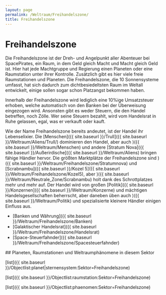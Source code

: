 ```yaml
---
layout: page
permalink: /Weltraum/Freihandelszone/
title: Freihandelszone
---
```



# Freihandelszone


Die Freihandelszone ist der Dreh- und Angelpunkt aller Abenteuer bei SpacePirates, ein Raum, in dem Geld gleich Macht und Macht gleich Geld ist. Hier hat jede Machtgruppe und Regierung einen Planeten oder eine Raumstation unter ihrer Kontrolle. Zusätzlich gibt es hier viele freie Raumstationen und Planeten. Die Freihandelszone, die 10 Sonnensysteme umfasst, hat sich dadurch zum dichtbesiedeltsten Raum im Weltall entwickelt, einige sollen sogar schon Platzangst bekommen haben.

Innerhalb der Freihandelszone wird lediglich eine 10%ige Umsatzsteuer erhoben, welche automatisch von den Banken bei der Überweisung eingezogen wird. Ansonsten gibt es weder Steuern, die den Handel betreffen, noch Zölle. Wer seine Steuern bezahlt, wird vom Handelsrat in Ruhe gelassen, egal, was er verkauft oder kauft.

Wie der Name Freihandelszone bereits andeutet, ist der Handel ihr Lebenselixier. Die [Menschen]({{ site.baseurl }}/Trull]({{ site.baseurl }}/Weltraum/Aliens/Trull/) dominieren den Handel, aber auch )({{ site.baseurl }}/Weltraum/Menschen) und andere [Stratum Nova]({{ site.baseurl }}/Außerirdische]({{ site.baseurl }}/Weltraum/Aliens) bringen fähige Händler hervor. Die größten Marktplätze der Freihandelszone sind )({{ site.baseurl }}/Weltraum/Freihandelszone/Stratumnova) und [Scrabnambu]({{ site.baseurl }}/Kozel 5]({{ site.baseurl }}/Weltraum/Freihandelszone/Kozel5), aber )({{ site.baseurl }}/Weltraum/Neutrale_Zone/Scrabnambu) holt dank des Schrottplatzes mehr und mehr auf. Der Handel wird von großen [Politik]({{ site.baseurl }}/Konzernen]({{ site.baseurl }}/Weltraum/Konzerne) und mächtigen Handelsgesellschaften beherrscht, aber daneben üben auch )({{ site.baseurl }}/Weltraum/Politik) und spezialisierte kleinere Händler einigen Einfluss aus.

- [Banken und Währung]({{ site.baseurl }}/Weltraum/Freihandelszone/Banken)
- [Galaktischer Handelsrat]({{ site.baseurl }}/Weltraum/Freihandelszone/Handelsrat)
- [Space-Steuerfahnder]({{ site.baseurl }}/Weltraum/Freihandelszone/Spacesteuerfahnder)

<div class="hinweis">
## Planeten, Raumstationen und Weltraumphänomene in diesem Sektor

[list]({{ site.baseurl }}/Objectlist:planet|sternensystem:Sektor=Freihandelszone)

[list]({{ site.baseurl }}/Objectlist:raumstation:Sektor=Freihandelszone)

[list]({{ site.baseurl }}/Objectlist:phaenomen:Sektor=Freihandelszone)

</div>


